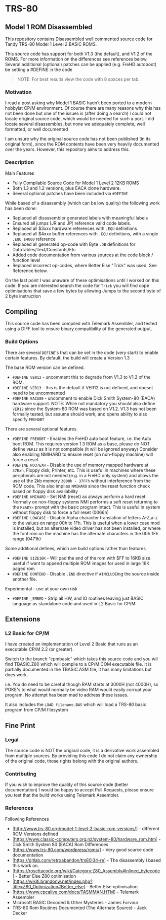 # TRS-80

## Model 1 ROM Disassembled

This repository contains Disassembled well commented source code for Tandy TRS-80 Model 1 Level 2 BASIC ROMS. 

This source code has support for both V1.3 (the default), and V1.2 of the ROMS. For more information on the 
differences see references below. Several additional (optional) patches can be applied (e.g. FreHD autoboot)
be setting a #DEFINE in the code

> NOTE: For best results view the code with 8 spaces per tab.

### Motivation

I read a post asking why Model 1 BASIC hadn’t been ported to a modern hobbyist CP/M environment. Of course there are 
many reasons why this has not been done but one of the issues is (after doing a search) I could not locate original 
source code, which would be needed for such a port. I did locate several disassembles, but none we adequately 
complete, well formatted, or well documented

I am unsure why the original source code has not been published (in its original form), since the ROM contents have 
been very heavily documented over the years. However, this repository aims to address this.

### Description

Main Features
* Fully Compilable Source Code for Model 1 Level 2 12KB ROMS
* Both 1.3 and 1.2 versions, plus EACA clone hardware.
* Several optional patches have been included via `#DEFINE`

While based of a disassembly (which can be low quality) the following work has been done: 
* Replaced all disassembler generated labels with meaningful labels
* Ensured all jumps (JR and JP) reference valid code labels.
* Replaced all $3xxx hardware references with `.EQU` definitions
* Replaced all $4xxx buffer references with `.EQU` definitions, with a single `.EQU $4000` reference
* Replaced all generated op-code with Byte `.DB` definitions for DataTables/Text/Constants/Etc
* Added code documentation from various sources at the code block / function level
* Replaced incorrect op-codes, where Better Else "Trick" was used. See Reference below.

On the last point I was unaware of these optimisations until I worked on this code.
If you are interested search the code for `Trick` you will find cope optimisations
that save a few bytes by allowing Jumps to the second byte of 2 byte instruction

## Compiling

This source code has been compiled with Telemark Assembler, and tested using a DIFF tool to ensure binary
compatibility of the generated output.

### Build Options

There are several `DEFINE`'s that can be set in the code (very start) to enable certain features.
By default, the build will create a Version 1.3

The base ROM version can be defined.
* `#DEFINE VER12` - uncomment this to degrade from V1.3 to V1.2 of the ROM.
* `#DEFINE VER13` - this is the default if VER12 is not defined, and doesnt need to be uncommented
* `#DEFINE EACA80` - uncomment to enable Dick Smith System-80 (EACA) hardware support. 
  NOTE: While not mandatory you should also define `VER12` since the System-80 ROM was based on V1.2.
  V1.3 has not been formally tested, but assume should work, and opens ability to also specify `FREHDBT`  

There are several optional features.
* `#DEFINE FREHDBT` - Enables the FreHD auto boot feature, i.e. the Auto boot ROM. This requires version 1.3 
  ROM as a base, please do NOT define `VER12` as it is not compatible (it will be ignored anyway) 
  Consider also enabling NMIHARD to ensure reset (on non-floppy machine) will force a reset.
* `#DEFINE NO37EXH` - Disable the use of memory mapped hardware at `37Exh`, Floppy disk, Printer, etc.
  This is useful in machines where these peripherals are not needed (e.g. in a FreHD only system)
  and allows the use of the 2kb memory `3000h - 37FFh` without interference from the ROM code. 
  This also implies `NMIHARD` since the reset function check based on floppy disk availability
* `#DEFINE NMIHARD` - Set NMI (reset) as always perform a hard reset. Normally on non-floppy systems NMI performs
  a soft reset returning to the `READY>` prompt with the basic program intact. This is useful in system without 
  floppy disk to force a full reset (0066h)
* `#DEFINE LOWCASE` - Disable Alpha character translation of letters A-Z,a-z to the values on range 00h to 1Fh. 
  This is useful when a lower case mod is installed, but an alternate video driver has not been installed, 
  or where the font rom on the machine has the alternate characters in the 00h 1Fh range (0471h)

Some additional defines, which are build options rather than features
* `#DEFINE SIZE16K` - Will pad the end of the rom with $FF to 16KB size. useful if want to append multiple ROM 
  images for used in large 16K paged rom
* `#DEFINE DONTEND` - Disable `.END` directive if `#INCLUDE`ing the source inside another file.

Experimental - use at your own risk
* `#DEFINE _EMBED` - Strip all HW, and IO routines leaving just BASIC language as standalone code
  and used in L2 Basic for CP/M

## Extensions

### L2 Basic for CP/M

I have created an implementation of Level 2 Basic that runs as an executable CP/M 2.2 (or greater). 

Switch to the branch "cpmbasic" which takes this source code and you will find TBASIC.Z80 which will
compile to a CP/M COM executable file. It is partially documented in the TBASIC.ASM file, it has many
limitations but does work. 

i.e. You do need to be careful though RAM starts at 3000H (not 4000H), so POKE's to what would normally be video
RAM would easily corrupt your program. No attempt has been mad to address these issues. 

It also includes the `LOAD filename.BAS` which will load a TRS-80 basic program from CP/M filesystem

## Fine Print

### Legal

The source code is NOT the original code, it is a derivative work assembled from multiple sources.
By providing this code I do not claim any ownership of the original code, those rights belong with
the original authors.

### Contributing

If you wish to improve the quality of this source code (better documentation) I  would be happy to accept Pull Requests,
please ensure you test that the build works using Telemark Assembler.

### References

Following References
* [http://www.trs-80.org/model-1-level-2-basic-rom-versions/] - different ROM Versions defined
* [https://www.classic-computers.org.nz/system-80/hardware_rom.htm] - Dick Smith System 80 (EACA) Rom Differences
* [https://www.trs-80.com/wordpress/roms/] - Very good source code documentation
* [https://gitlab.com/retroabandon/trs80i34-re] - The disassembly I based this work on.
* [https://rosettacode.org/wiki/Category:Z80_Assembly#Inlined_bytecode] - Better Else Z80 optimisation
* [https://wikiti.brandonw.net/index.php?title=Z80_Optimization#Better_else] - Better Else optimisation
* [https://www.cpcalive.com/docs/TASMMAN.HTM] - Telemark Assembler
* Microsoft BASIC Decoded & Other Mysteries - James Farvour
* TRS-80 Rom Routines Documented (The Alternate Source) - Jack Decker
